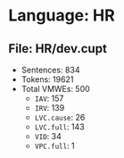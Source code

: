 Language: HR
============

## File: HR/dev.cupt
* Sentences: 834
* Tokens: 19621
* Total VMWEs: 500
  * `IAV`: 157
  * `IRV`: 139
  * `LVC.cause`: 26
  * `LVC.full`: 143
  * `VID`: 34
  * `VPC.full`: 1

